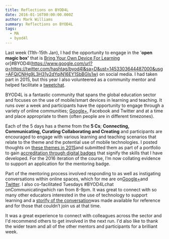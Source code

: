 ```yaml
---
title: Reflections on BYOD4L
date: 2016-01-16T00:00:00.000Z
author: Mark Williams
summary: Reflections on BYOD4L
tags: 
  - MA
  - byod4l
---
```

Last week (11th-15th Jan), I had the opportunity to engage in the '**open magic box'** that is [Bring Your Own Device For Learning](https://www.google.com/url?q=https://byod4learning.wordpress.com/&sa=D&ust=1453303644487000&usg=AFQjCNFchb4iIeN60LPtU97xGbNvUEwGiw) or[#BYOD4l(https://www.google.com/url?q=https://twitter.com/hashtag/byod4l&sa=D&ust=1453303644487000&usg=AFQjCNHg9L3H31y2dYqiN16EY1SbBGls1w) on social media. I had taken part in 2015, but this year I also volunteered as a community mentor and helped facilitate a [tweetchat](https://www.google.com/url?q=http://lthechat.com/tweetchat-help/&sa=D&ust=1453303644488000&usg=AFQjCNGIUD9560huAA9adCk5XMmbvcjwSA).

BYOD4L is a fantastic community that spans the global education sector and focuses on the use of mobile/smart devices in learning and teaching. It runs over a week and participants have the opportunity to engage through a variety of online communities; [Google+](https://www.google.com/url?q=https://plus.google.com/u/0/communities/115166756393440336480&sa=D&ust=1453303644489000&usg=AFQjCNFiz9H1Bx2cAnX9_w3XTpVRHjdbpQ), Facebook and Twitter and at a time and place appropriate to them (often people are in different timezones).

Each of the 5 days has a theme from the **5 Cs**; **Connecting, Communicating, Curating Collaborating and Creating** and participants are encouraged to engage with various learning and teaching scenarios that relate to the theme and the potential use of mobile technologies. I posted thoughts on [these themes in 2015](https://www.google.com/url?q=https://markawilliams.withknown.com/content/all/?q%3DBYOD4L&sa=D&ust=1453303644490000&usg=AFQjCNEUDcTYxiq03G7FiFozwaP6ubjIPw)and submitted them as part of a portfolio to gain [accreditation through digital badges](https://www.google.com/url?q=https://credly.com/u/2190154&sa=D&ust=1453303644490000&usg=AFQjCNGattUSMNM1FMva6Kpv5QBMUmmweA) that signify the skills that I have developed. For the 2016 iteration of the course, I’m now collating evidence to support an application for the mentoring badge.

Part of the mentoring process involved responding to as well as instigating conversations within online spaces, which for me are on[Google+](https://www.google.com/url?q=https://plus.google.com/u/0/%2BMarkWilliamsLT&sa=D&ust=1453303644491000&usg=AFQjCNFwrYz7BNKrJZg9D-CFYz8t3C8wjg)and [Twitter](https://www.google.com/url?q=https://twitter.com/search?vertical%3Ddefault%26q%3D%2523BYOD4L%2520OR%2520%2523BYOD4Lchat%2520from%253Athe_markness%2520since%253A2016-01-01%2520until%253A2016-01-20%26src%3Dtypd%26lang%3Den-gb&sa=D&ust=1453303644492000&usg=AFQjCNFckszEmqbFt5WT3ISqXoSuKx7T4g). I also co-facilitated Tuesdays #BYOD4Lchat onCommunicatingwhich ran from 8-9pm. It was great to connect with so many other educators interested in the use of technology to support learning and a [storify of the conversation](https://www.google.com/url?q=https://storify.com/BYOD4L/byod4lchat-day-2-january-2016-communicating&sa=D&ust=1453303644492000&usg=AFQjCNFmFU8RLzXpZYEoFVCdJ1rN4BI5rg)was made available for reference and for those that couldn’t join us at that time.

It was a great experience to connect with colleagues across the sector and I'd recommend others to get involved in the next run. I'd also like to thank the wider team and all of the other mentors and participants for a brilliant week.
